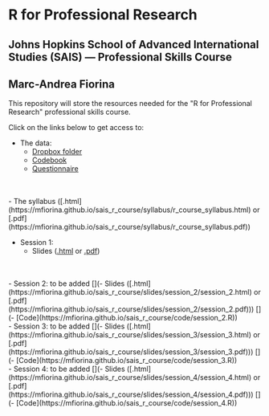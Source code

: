 # R for Professional Research

## Johns Hopkins School of Advanced International Studies (SAIS) — Professional Skills Course

## Marc-Andrea Fiorina

This repository will store the resources needed for the "R for Professional Research" professional skills course.

Click on the links below to get access to:

[//]: # (Reminder to myself on how to comment out things: just put [] in front and put within parentheses)

- The data:
    - [Dropbox folder](https://www.dropbox.com/scl/fo/6m5hzlrc82i04oi0qoam7/h?rlkey=ctf6b0stve3vgbck9ka7mj5ia&st=x9y9ce88&dl=0)
    - [Codebook](https://mfiorina.github.io/sais_r_course/documentation/World%20Values%20Survey/codebook.pdf)
    - [Questionnaire](https://mfiorina.github.io/sais_r_course/documentation/World%20Values%20Survey/questionnaire.pdf)
<br>
<br>
- The syllabus ([.html](https://mfiorina.github.io/sais_r_course/syllabus/r_course_syllabus.html) or [.pdf](https://mfiorina.github.io/sais_r_course/syllabus/r_course_syllabus.pdf))

- Session 1:
    - Slides ([.html](https://mfiorina.github.io/sais_r_course/slides/session_1/session_1.html) or [.pdf](https://mfiorina.github.io/sais_r_course/slides/session_1/session_1.pdf))
<br>
<br>
- Session 2: to be added
    [](- Slides ([.html](https://mfiorina.github.io/sais_r_course/slides/session_2/session_2.html) or [.pdf](https://mfiorina.github.io/sais_r_course/slides/session_2/session_2.pdf)))
    [](- [Code](https://mfiorina.github.io/sais_r_course/code/session_2.R))
<br>
- Session 3: to be added
    [](- Slides ([.html](https://mfiorina.github.io/sais_r_course/slides/session_3/session_3.html) or [.pdf](https://mfiorina.github.io/sais_r_course/slides/session_3/session_3.pdf)))
    [](- [Code](https://mfiorina.github.io/sais_r_course/code/session_3.R))
<br>
- Session 4: to be added
    [](- Slides ([.html](https://mfiorina.github.io/sais_r_course/slides/session_4/session_4.html) or [.pdf](https://mfiorina.github.io/sais_r_course/slides/session_4/session_4.pdf)))
    [](- [Code](https://mfiorina.github.io/sais_r_course/code/session_4.R))
